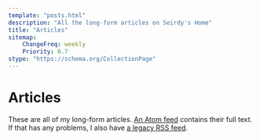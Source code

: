 ```yaml
---
template: "posts.html"
description: "All the long-form articles on Seirdy's Home"
title: "Articles"
sitemap:
    ChangeFreq: weekly
    Priority: 0.7
stype: "https://schema.org/CollectionPage"
---
```

Articles
========

These are all of my long-form articles. [An Atom feed](./atom.xml) contains their full text. If that has any problems, I also have [a legacy RSS feed](./index.xml).

